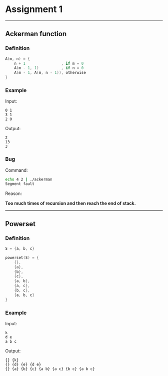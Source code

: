 # Assignment 1

---
## Ackerman function

### Definition
``` c++
A(m, n) = {
    n + 1                , if m = 0
    A(m - 1, 1)          , if n = 0
    A(m - 1, A(m, n - 1)), otherwise
}
```

### Example

Input:
```
0 1
3 1
2 0
```

Output:
```
2
13
3
```

### Bug

Command:
```sh
echo 4 2 | ./ackerman
Segment fault
```

Reason:

**Too much times of recursion and then reach the end of stack.**

---
## Powerset

### Definition

```c++
S = {a, b, c}

powerset(S) = {
    {},
    {a},
    {b},
    {c},
    {a, b},
    {a, c},
    {b, c},
    {a, b, c}
}
```

### Example

Input:
```
k
d e
a b c
```
Output:
```
{} {k}
{} {d} {e} {d e}
{} {a} {b} {c} {a b} {a c} {b c} {a b c}
```
